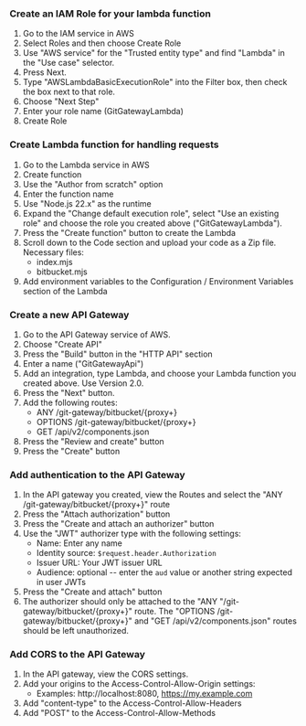 ### Create an IAM Role for your lambda function

1. Go to the IAM service in AWS
2. Select Roles and then choose Create Role
3. Use "AWS service" for the "Trusted entity type" and find "Lambda" in the "Use case" selector.
4. Press Next.
5. Type "AWSLambdaBasicExecutionRole" into the Filter box, then check the box next to that role.
6. Choose "Next Step"
7. Enter your role name (GitGatewayLambda)
8. Create Role


### Create Lambda function for handling requests

1. Go to the Lambda service in AWS
2. Create function
3. Use the "Author from scratch" option
4. Enter the function name
5. Use "Node.js 22.x" as the runtime
6. Expand the "Change default execution role", select "Use an existing role" and choose the role you created above ("GitGatewayLambda").
7. Press the "Create function" button to create the Lambda
8. Scroll down to the Code section and upload your code as a Zip file. Necessary files:
    * index.mjs
    * bitbucket.mjs
9. Add environment variables to the Configuration / Environment Variables section of the Lambda


### Create a new API Gateway

1. Go to the API Gateway service of AWS.
2. Choose "Create API"
3. Press the "Build"  button in the "HTTP API" section
4. Enter a name ("GitGatewayApi")
5. Add an integration, type Lambda, and choose your Lambda function you created above. Use Version 2.0.
6. Press the "Next" button.
7. Add the following routes:
    * ANY /git-gateway/bitbucket/{proxy+}
    * OPTIONS /git-gateway/bitbucket/{proxy+}
    * GET /api/v2/components.json
8. Press the "Review and create" button
9. Press the "Create" button

### Add authentication to the API Gateway

1. In the API gateway you created, view the Routes and select the "ANY /git-gateway/bitbucket/{proxy+}" route
2. Press the "Attach authorization" button
3. Press the "Create and attach an authorizer" button
4. Use the "JWT" authorizer type with the following settings:
    * Name: Enter any name
    * Identity source: `$request.header.Authorization`
    * Issuer URL: Your JWT issuer URL
    * Audience: optional -- enter the `aud` value or another string expected in user JWTs
5. Press the "Create and attach" button
6. The authorizer should only be attached to the "ANY "/git-gateway/bitbucket/{proxy+}" route. The "OPTIONS /git-gateway/bitbucket/{proxy+}" and "GET /api/v2/components.json" routes should be left unauthorized.

### Add CORS to the API Gateway

1. In the API gateway, view the CORS settings.
2. Add your origins to the Access-Control-Allow-Origin settings:
    * Examples: http://localhost:8080, https://my.example.com
3. Add "content-type" to the Access-Control-Allow-Headers
4. Add "POST" to the Access-Control-Allow-Methods
